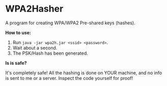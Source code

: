 # WPA2Hasher
A program for creating WPA/WPA2 Pre-shared keys (hashes).

**How to use:**
1. Run `java -jar wpa2h.jar <ssid> <password>`.
2. Wait about a second.
3. The PSK/Hash has been generated.

**Is is safe?**

It's completely safe! All the hashing is done on YOUR machine, and no info is sent to me or a server. Inspect the code yourself for proof!